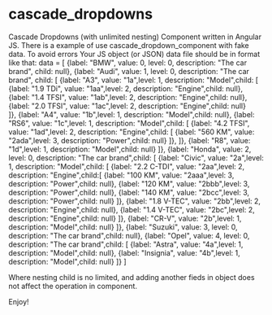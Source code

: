 # cascade_dropdowns
Cascade Dropdowns (with unlimited nesting) Component written in Angular JS.
There is a example of use cascade_dropdown_component with fake data.
To avoid errors Your JS object (or JSON) data file should be in format like that:
data = [
            {label: "BMW", value: 0, level: 0, description: "The car brand", child: null},
            {label: "Audi", value: 1, level: 0, description: "The car brand", child: [
                {label: "A3", value: "1a",level: 1, description: "Model",child: [
                    {label: "1.9 TDi", value: "1aa",level: 2, description: "Engine",child: null},
                    {label: "1.4 TFSI", value: "1ab",level: 2, description: "Engine",child: null},
                    {label: "2.0 TFSI", value: "1ac",level: 2, description: "Engine",child: null}   
                ]},
                {label: "A4", value: "1b",level: 1, description: "Model",child: null},
                {label: "RS6", value: "1c",level: 1, description: "Model",child: [
                    {label: "4.2 TFSI", value: "1ad",level: 2, description: "Engine",child: [
                        {label: "560 KM", value: "2ada",level: 3, description: "Power",child: null}
                    ]},
                ]},
                {label: "R8", value: "1d",level: 1, description: "Model",child: null}
            ]},
            {label: "Honda", value: 2, level: 0, description: "The car brand",child: [
                {label: "Civic", value: "2a",level: 1, description: "Model",child: [
                    {label: "2.2 C-TDI", value: "2aa",level: 2, description: "Engine",child:[
                        {label: "100 KM", value: "2aaa",level: 3, description: "Power",child: null},
                        {label: "120 KM", value: "2bbb",level: 3, description: "Power",child: null},
                        {label: "140 KM", value: "2bcc",level: 3, description: "Power",child: null}
            ]},
                    {label: "1.8 V-TEC", value: "2bb",level: 2, description: "Engine",child: null},
                    {label: "1.4 V-TEC", value: "2bc",level: 2, description: "Engine",child: null}
            ]},
                {label: "CR-V", value: "2b",level: 1, description: "Model",child: null}
            ]},
            {label: "Suzuki", value: 3, level: 0, description: "The car brand",child: null},
            {label: "Opel", value: 4, level: 0, description: "The car brand",child: [
                {label: "Astra", value: "4a",level: 1, description: "Model",child: null},
                {label: "Insignia", value: "4b",level: 1, description: "Model",child: null}
            ]}
        ]
       
       
Where nesting child is no limited, and adding another fieds in object does not affect the operation in component.

Enjoy!
